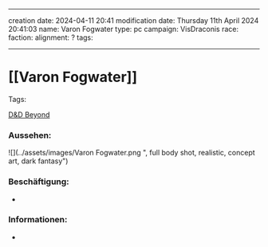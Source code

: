 
---
creation date: 2024-04-11 20:41 
modification date: Thursday 11th April 2024 20:41:03 
name: Varon Fogwater
type: pc 
campaign: VisDraconis
race: 
faction:
alignment: ?
tags:

--- 

# [[Varon Fogwater]]

Tags: 

[D&D Beyond](https://www.dndbeyond.com/characters/89035281)

### Aussehen:
![](../assets/images/Varon Fogwater.png ", full body shot, realistic, concept art, dark fantasy")

### Beschäftigung:
- 

### Informationen:
- 
